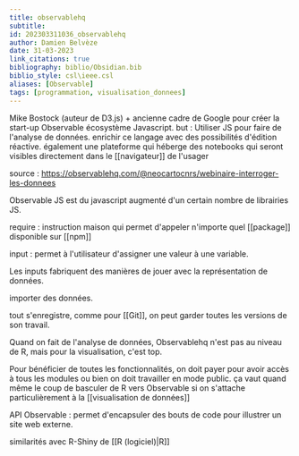 ```yaml
---
title: observablehq
subtitle:
id: 202303311036_observablehq
author: Damien Belvèze
date: 31-03-2023
link_citations: true
bibliography: biblio/Obsidian.bib
biblio_style: csl\ieee.csl
aliases: [Observable]
tags: [programmation, visualisation_donnees]
---
```


Mike Bostock (auteur de D3.js) + ancienne cadre de Google pour créer la start-up Observable
écosystème Javascript. 
but : Utiliser JS pour faire de l'analyse de données. 
enrichir ce langage avec des possibilités d'édition réactive. 
également une plateforme qui héberge des notebooks qui seront visibles directement dans le [[navigateur]] de l'usager

source : https://observablehq.com/@neocartocnrs/webinaire-interroger-les-donnees

Observable JS est du javascript augmenté d'un certain nombre de librairies JS. 

require : instruction maison qui permet d'appeler n'importe quel [[package]] disponible sur [[npm]]

input : permet à l'utilisateur d'assigner une valeur à une variable. 

Les inputs fabriquent des manières de jouer avec la représentation de données. 

importer des données. 

tout s'enregistre, comme pour [[Git]], on peut garder toutes les versions de son travail. 

Quand on fait de l'analyse de données, Observablehq n'est pas au niveau de R, mais pour la visualisation, c'est top. 

Pour bénéficier de toutes les fonctionnalités, on doit payer pour avoir accès à tous les modules ou bien on doit travailler en mode public.
ça vaut quand même le coup de basculer de R vers Observable si on s'attache particulièrement à la [[visualisation de données]]

API Observable : permet d'encapsuler des bouts de code pour illustrer un site web externe.

similarités avec R-Shiny de [[R (logiciel)|R]]




